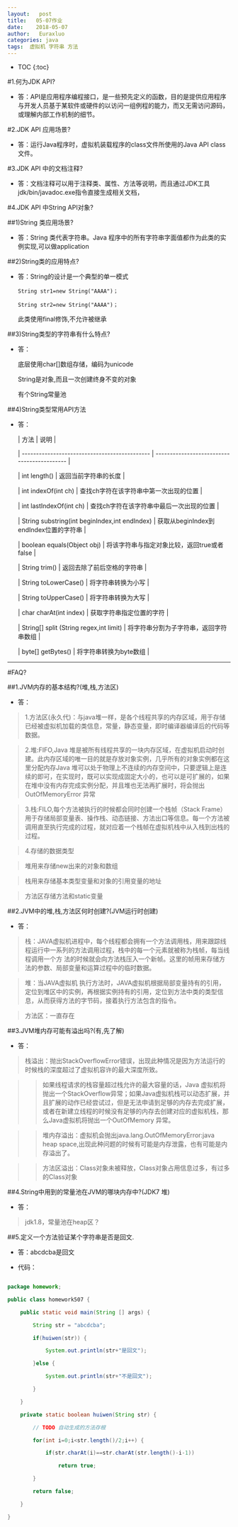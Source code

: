 ```yaml
---
layout:   post          
title:   05-07作业 
date:    2018-05-07       
author:   Euraxluo           
categories: java
tags:  虚拟机 字符串 方法
---
```

* TOC
{:toc}



#1.何为JDK API?

+ 答：API是应用程序编程接口，是一些预先定义的函数，目的是提供应用程序与开发人员基于某软件或硬件的以访问一组例程的能力，而又无需访问源码，或理解内部工作机制的细节。





#2.JDK API 应用场景?

+ 答：运行Java程序时，虚拟机装载程序的class文件所使用的Java API class文件。



   





#3.JDK API 中的文档注释?

+ 答：文档注释可以用于注释类、属性、方法等说明，而且通过JDK工具jdk/bin/javadoc.exe指令直接生成相关文档， 





#4.JDK API 中String API对象?



##1)String 类应用场景?

+ 答：String 类代表字符串。Java 程序中的所有字符串字面值都作为此类的实例实现,可以做application



##2)String类的应用特点?

+ 答：String的设计是一个典型的单一模式

  `String str1=new String("AAAA")；`

  `String str2=new String("AAAA")；`

  此类使用final修饰,不允许被继承



##3)String类型的字符串有什么特点?

+ 答：

  底层使用char[]数组存储，编码为unicode

  String是对象,而且一次创建终身不变的对象

  有个String常量池





##4)String类型常用API方法

+ 答：



  | 方法                                          | 说明                                        |

  | --------------------------------------------- | ------------------------------------------- |

  | int length()                                  | 返回当前字符串的长度                        |

  | int indexOf(int ch)                           | 查找ch字符在该字符串中第一次出现的位置      |

  | int lastIndexOf(int ch)                       | 查找ch字符在该字符串中最后一次出现的位置    |

  | String substring(int beginIndex,int endIndex) | 获取从beginIndex到endIndex位置的字符串      |

  | boolean equals(Object obj)                    | 将该字符串与指定对象比较，返回true或者false |

  | String trim()                                 | 返回去除了前后空格的字符串                  |

  | String toLowerCase()                          | 将字符串转换为小写                          |

  | String toUpperCase()                          | 将字符串转换为大写                          |

  | char charAt(int index)                        | 获取字符串指定位置的字符                    |

  | String[] split (String regex,int limit)       | 将字符串分割为子字符串，返回字符串数组      |

  | byte[] getBytes()                             | 将字符串转换为byte数组                      |



----------------------------------------------------------------

#FAQ?

##1.JVM内存的基本结构?(堆,栈,方法区)

+ 答：

>1.方法区(永久代)：与java堆一样，是各个线程共享的内存区域，用于存储已经被虚拟机加载的类信息，常量，静态变量，即时编译器编译后的代码等数据。

>

>2.堆:FIFO,Java 堆是被所有线程共享的一块内存区域，在虚拟机启动时创建。此内存区域的唯一目的就是存放对象实例，几乎所有的对象实例都在这里分配内存Java 堆可以处于物理上不连续的内存空间中，只要逻辑上是连续的即可，在实现时，既可以实现成固定大小的，也可以是可扩展的，如果在堆中没有内存完成实例分配，并且堆也无法再扩展时，将会抛出OutOfMemoryError 异常

>

>3.栈:FILO,每个方法被执行的时候都会同时创建一个栈帧（Stack Frame）用于存储局部变量表、操作栈、动态链接、方法出口等信息。每一个方法被调用直至执行完成的过程，就对应着一个栈帧在虚拟机栈中从入栈到出栈的过程。

>

>4.存储的数据类型

>堆用来存储new出来的对象和数组

>栈用来存储基本类型变量和对象的引用变量的地址

>方法区存储方法和static变量



##2.JVM中的堆,栈,方法区何时创建?(JVM运行时创建)

+ 答：

>栈：JAVA虚拟机进程中，每个线程都会拥有一个方法调用栈，用来跟踪线程运行中一系列的方法调用过程，栈中的每一个元素就被称为栈帧，每当线程调用一个方 法的时候就会向方法栈压入一个新帧。这里的帧用来存储方法的参数、局部变量和运算过程中的临时数据。

>

>堆：当JAVA虚拟机 执行方法时，JAVA虚拟机根据局部变量持有的引用，定位到堆区中的实例，再根据实例持有的引用，定位到方法中类的类型信息，从而获得方法的字节码，接着执行方法包含的指令。

>

>方法区：一直存在

>



##3.JVM堆内存可能有溢出吗?(有,先了解)

+ 答：

 >栈溢出：抛出StackOverflowError错误，出现此种情况是因为方法运行的时候栈的深度超过了虚拟机容许的最大深度所致。

 >>

 >>如果线程请求的栈容量超过栈允许的最大容量的话，Java 虚拟机将抛出一个StackOverflow异常；如果Java虚拟机栈可以动态扩展，并且扩展的动作已经尝试过，但是无法申请到足够的内存去完成扩展，或者在新建立线程的时候没有足够的内存去创建对应的虚拟机栈，那么Java虚拟机将抛出一个OutOfMemory 异常。

 >>堆内存溢出：虚拟机会抛出java.lang.OutOfMemoryError:java heap space,出现此种问题的时候有可能是内存泄露，也有可能是内存溢出了。

 >>

 >>方法区溢出：Class对象未被释放，Class对象占用信息过多，有过多的Class对象





##4.String中用到的常量池在JVM的哪块内存中?(JDK7 堆)

+ 答：

>jdk1.8，常量池在heap区？



##5.定义一个方法验证某个字符串是否是回文.

+ 答：abcdcba是回文

+ 代码：

```java

package homework;

public class homework507 {

	public static void main(String [] args) {

		String str = "abcdcba";

		if(huiwen(str)) {

			System.out.println(str+"是回文");

		}else {

			System.out.println(str+"不是回文");

		}

	}

	private static boolean huiwen(String str) {

		// TODO 自动生成的方法存根

		for(int i=0;i<str.length()/2;i++) {

			if(str.charAt(i)==str.charAt(str.length()-i-1))

				return true;

		}

		return false;

	}

}



```
